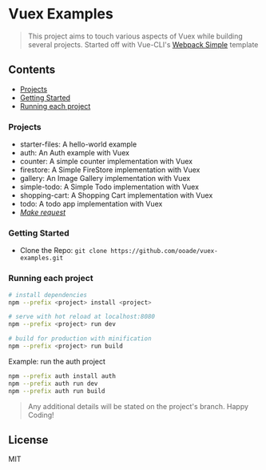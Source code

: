 # Vuex Examples

> This project aims to touch various aspects of Vuex while building several projects. Started off with Vue-CLI's [Webpack Simple](https://github.com/vuejs-templates/webpack-simple) template

## Contents
- [Projects](#projects)
- [Getting Started](#getting-started)
- [Running each project](#running-each-project)

### Projects
- starter-files: A hello-world example
- auth: An Auth example with Vuex
- counter: A simple counter implementation with Vuex
- firestore: A Simple FireStore implementation with Vuex
- gallery: An Image Gallery implementation with Vuex
- simple-todo: A Simple Todo implementation with Vuex
- shopping-cart: A Shopping Cart implementation with Vuex
- todo: A todo app implementation with Vuex
- [*Make request*](https://github.com/ooade/vuex-examples/issues/new)

### Getting Started
- Clone the Repo: `git clone https://github.com/ooade/vuex-examples.git`

### Running each project
```bash
# install dependencies
npm --prefix <project> install <project>

# serve with hot reload at localhost:8080
npm --prefix <project> run dev

# build for production with minification
npm --prefix <project> run build
```

Example: run the auth project
```bash
npm --prefix auth install auth
npm --prefix auth run dev
npm --prefix auth run build
```

> Any additional details will be stated on the project's branch.
> Happy Coding!

## License
MIT
